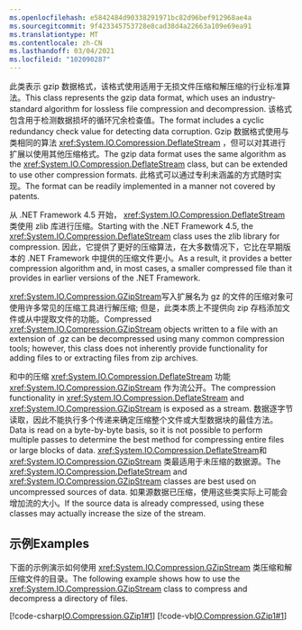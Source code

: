 ```yaml
---
ms.openlocfilehash: e5842484d90338291971bc82d96bef912968ae4a
ms.sourcegitcommit: 9f423345753728e8cad38d4a22663a109e69ea91
ms.translationtype: MT
ms.contentlocale: zh-CN
ms.lasthandoff: 03/04/2021
ms.locfileid: "102090287"
---
```

<span data-ttu-id="0b14c-101">此类表示 gzip 数据格式，该格式使用适用于无损文件压缩和解压缩的行业标准算法。</span><span class="sxs-lookup"><span data-stu-id="0b14c-101">This class represents the gzip data format, which uses an industry-standard algorithm for lossless file compression and decompression.</span></span> <span data-ttu-id="0b14c-102">该格式包含用于检测数据损坏的循环冗余检查值。</span><span class="sxs-lookup"><span data-stu-id="0b14c-102">The format includes a cyclic redundancy check value for detecting data corruption.</span></span> <span data-ttu-id="0b14c-103">Gzip 数据格式使用与类相同的算法 <xref:System.IO.Compression.DeflateStream> ，但可以对其进行扩展以使用其他压缩格式。</span><span class="sxs-lookup"><span data-stu-id="0b14c-103">The gzip data format uses the same algorithm as the <xref:System.IO.Compression.DeflateStream> class, but can be extended to use other compression formats.</span></span> <span data-ttu-id="0b14c-104">此格式可以通过专利未涵盖的方式随时实现。</span><span class="sxs-lookup"><span data-stu-id="0b14c-104">The format can be readily implemented in a manner not covered by patents.</span></span>

<span data-ttu-id="0b14c-105">从 .NET Framework 4.5 开始， <xref:System.IO.Compression.DeflateStream> 类使用 zlib 库进行压缩。</span><span class="sxs-lookup"><span data-stu-id="0b14c-105">Starting with the .NET Framework 4.5, the <xref:System.IO.Compression.DeflateStream> class uses the zlib library for compression.</span></span> <span data-ttu-id="0b14c-106">因此，它提供了更好的压缩算法，在大多数情况下，它比在早期版本的 .NET Framework 中提供的压缩文件更小。</span><span class="sxs-lookup"><span data-stu-id="0b14c-106">As a result, it provides a better compression algorithm and, in most cases, a smaller compressed file than it provides in earlier versions of the .NET Framework.</span></span>

<span data-ttu-id="0b14c-107"><xref:System.IO.Compression.GZipStream>写入扩展名为 gz 的文件的压缩对象可使用许多常见的压缩工具进行解压缩; 但是，此类本质上不提供向 zip 存档添加文件或从中提取文件的功能。</span><span class="sxs-lookup"><span data-stu-id="0b14c-107">Compressed <xref:System.IO.Compression.GZipStream> objects written to a file with an extension of .gz can be decompressed using many common compression tools; however, this class does not inherently provide functionality for adding files to or extracting files from zip archives.</span></span>

<span data-ttu-id="0b14c-108">和中的压缩 <xref:System.IO.Compression.DeflateStream> 功能 <xref:System.IO.Compression.GZipStream> 作为流公开。</span><span class="sxs-lookup"><span data-stu-id="0b14c-108">The compression functionality in <xref:System.IO.Compression.DeflateStream> and <xref:System.IO.Compression.GZipStream> is exposed as a stream.</span></span> <span data-ttu-id="0b14c-109">数据逐字节读取，因此不能执行多个传递来确定压缩整个文件或大型数据块的最佳方法。</span><span class="sxs-lookup"><span data-stu-id="0b14c-109">Data is read on a byte-by-byte basis, so it is not possible to perform multiple passes to determine the best method for compressing entire files or large blocks of data.</span></span> <span data-ttu-id="0b14c-110"><xref:System.IO.Compression.DeflateStream>和 <xref:System.IO.Compression.GZipStream> 类最适用于未压缩的数据源。</span><span class="sxs-lookup"><span data-stu-id="0b14c-110">The <xref:System.IO.Compression.DeflateStream> and <xref:System.IO.Compression.GZipStream> classes are best used on uncompressed sources of data.</span></span> <span data-ttu-id="0b14c-111">如果源数据已压缩，使用这些类实际上可能会增加流的大小。</span><span class="sxs-lookup"><span data-stu-id="0b14c-111">If the source data is already compressed, using these classes may actually increase the size of the stream.</span></span>

## <a name="examples"></a><span data-ttu-id="0b14c-112">示例</span><span class="sxs-lookup"><span data-stu-id="0b14c-112">Examples</span></span>

<span data-ttu-id="0b14c-113">下面的示例演示如何使用 <xref:System.IO.Compression.GZipStream> 类压缩和解压缩文件的目录。</span><span class="sxs-lookup"><span data-stu-id="0b14c-113">The following example shows how to use the <xref:System.IO.Compression.GZipStream> class to compress and decompress a directory of files.</span></span>

[!code-csharp[IO.Compression.GZip1#1](~/samples/snippets/csharp/VS_Snippets_CLR/IO.Compression.GZip1/CS/gziptest.cs#1)]
[!code-vb[IO.Compression.GZip1#1](~/samples/snippets/visualbasic/VS_Snippets_CLR/IO.Compression.GZip1/VB/gziptest.vb#1)]
